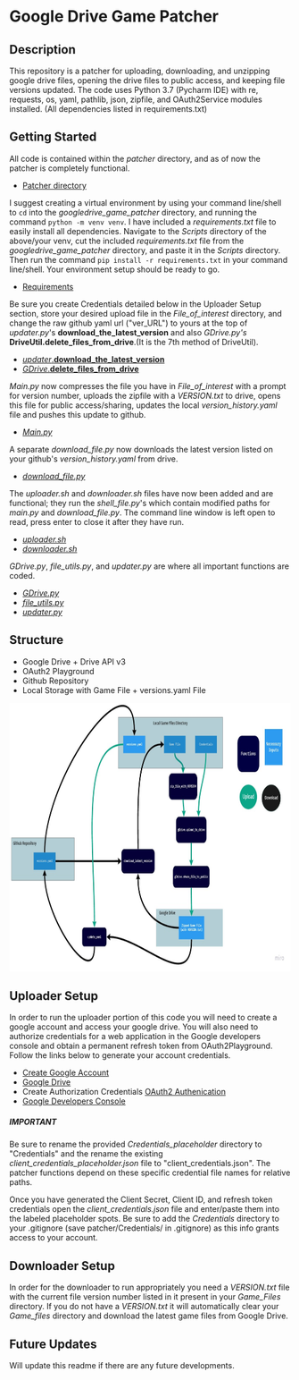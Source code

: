 # Google Drive Game Patcher

## Description
This repository is a patcher for uploading, downloading, and unzipping google drive files, opening the drive files to public access, 
and keeping file versions updated. The code uses Python 3.7 (Pycharm IDE) with re, requests, os, yaml, pathlib, json, zipfile, and OAuth2Service modules installed.
(All dependencies listed in requirements.txt)

## Getting Started
All code is contained within the *patcher* directory, and as of now the patcher is completely functional.
- [Patcher directory](patcher)


I suggest creating a virtual environment by using your command line/shell to `cd` into the *googledrive_game_patcher* directory, and running the command `python -m venv venv`. 
I have included a *requirements.txt* file to easily install all dependencies. Navigate to the *Scripts* directory of the above/your venv, cut the included *requirements.txt* file
from the *googledrive_game_patcher* directory, and paste it in the *Scripts* directory. Then run the command `pip install -r requirements.txt` in your command line/shell.
Your environment setup should be ready to go.
- [Requirements](requirements.txt)


Be sure you create Credentials detailed below in the Uploader Setup section, store your desired upload file in the *File_of_interest* directory, 
and change the raw github yaml url ("ver_URL") to yours at the top of *updater.py*'s **download_the_latest_version** and also *GDrive.py's*  **DriveUtil.delete_files_from_drive**.(It is the 7th method of DriveUtil).
- [*updater*.**download_the_latest_version**](patcher/updater.py)
- [*GDrive*.**delete_files_from_drive**](patcher/GDrive.py)

*Main.py* now compresses the file you have in *File_of_interest* with a prompt for version number, uploads the zipfile with a *VERSION.txt* to drive,
opens this file for public access/sharing, updates the local *version_history.yaml* file and pushes this update to github.
- [*Main.py*](patcher/main.py)

A separate *download_file.py* now downloads the latest version listed on your github's *version_history.yaml* from drive.
- [*download_file.py*](patcher/download_file.py)

The *uploader.sh* and *downloader.sh* files have now been added and are functional; they run the *shell_file.py*'s which contain modified paths for *main.py* and *download_file.py*.
The command line window is left open to read, press enter to close it after they have run.
- [*uploader.sh*](uploader.sh)
- [*downloader.sh*](downloader.sh)

*GDrive.py*, *file_utils.py*, and *updater.py* are where all important functions are coded.
- [*GDrive.py*](patcher/GDrive.py)
- [*file_utils.py*](patcher/file_utils.py)
- [*updater.py*](patcher/updater.py)

## Structure
- Google Drive + Drive API v3
- OAuth2 Playground
- Github Repository
- Local Storage with Game File + versions.yaml File

<p align="center">
    <img width="811" height="480" src="Documentation/Patcher_Structure.jpg">
</p>


## Uploader Setup
In order to run the uploader portion of this code you will need to create a google account and access your google drive. 
You will also need to authorize credentials for a web application in the Google developers console and obtain a permanent refresh token from OAuth2Playground. 
Follow the links below to generate your account credentials.
 
- [Create Google Account](https://accounts.google.com/signup/v2/webcreateaccount?hl=en&flowName=GlifWebSignIn&flowEntry=SignUp)
- [Google Drive](https://drive.google.com/)
- Create Authorization Credentials [OAuth2 Authenication](https://developers.google.com/adwords/api/docs/guides/authentication)
- [Google Developers Console](https://console.developers.google.com/)

##### **IMPORTANT**
Be sure to rename the provided *Credentials_placeholder* directory to "Credentials" and the rename the existing *client_credentials_placeholder.json* file to "client_credentials.json".
The patcher functions depend on these specific credential file names for relative paths.

Once you have generated the Client Secret, Client ID, and refresh token credentials open the *client_credentials.json* file and enter/paste them into the labeled placeholder spots. 
Be sure to add the *Credentials* directory to your .gitignore (save patcher/Credentials/ in .gitignore) as this info grants access to your account.





## Downloader Setup
In order for the downloader to run appropriately you need a *VERSION.txt* file with the current file version number listed in it present in your *Game_Files* directory.
If you do not have a *VERSION.txt* it will automatically clear your *Game_files* directory and download the latest game files from Google Drive.

## Future Updates
Will update this readme if there are any future developments.
